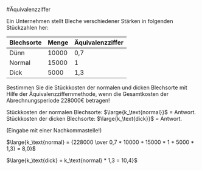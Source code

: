 #Äquivalenzziffer

Ein Unternehmen stellt Bleche verschiedener Stärken in folgenden Stückzahlen her:

| Blechsorte | Menge | Äquivalenzziffer |
| ---------- | ----- | ---------------- |
| Dünn       | 10000 | 0,7              |
| Normal     | 15000 | 1                |
| Dick       | 5000  | 1,3              |

  
Bestimmen Sie die Stückkosten der normalen und dicken Blechsorte mit Hilfe der Äquivalenzziffernmethode, wenn die Gesamtkosten der Abrechnungsperiode 228000€ betragen!  

Stückkosten der normalen Blechsorte: $\large{k_\text{normal}}$ = Antwort.  
Stückkosten der dicken Blechsorte: $\large{k_\text{dick}}$ = Antwort.  

(Eingabe mit einer Nachkommastelle!)

$\large{k_\text{normal} = {228000 \over 0,7 * 10000 + 15000 * 1 + 5000 * 1,3} = 8,0}$

$\large{k_\text{dick} = k_\text{normal} * 1,3 = 10,4}$
